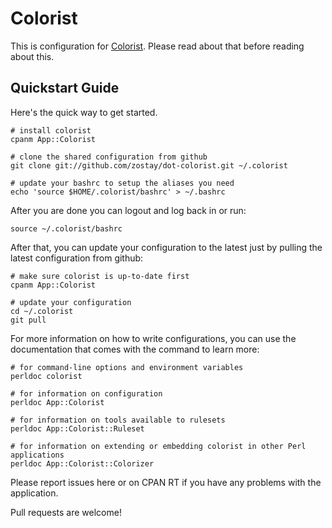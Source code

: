 # Colorist

This is configuration for [Colorist](https://github.com/zostay/App-Colorist).
Please read about that before reading about this.

## Quickstart Guide

Here's the quick way to get started.

    # install colorist
    cpanm App::Colorist
  
    # clone the shared configuration from github
    git clone git://github.com/zostay/dot-colorist.git ~/.colorist
  
    # update your bashrc to setup the aliases you need
    echo 'source $HOME/.colorist/bashrc' > ~/.bashrc

After you are done you can logout and log back in or run:

    source ~/.colorist/bashrc

After that, you can update your configuration to the latest just by pulling the
latest configuration from github:

    # make sure colorist is up-to-date first
    cpanm App::Colorist
  
    # update your configuration
    cd ~/.colorist
    git pull

For more information on how to write configurations, you can use the
documentation that comes with the command to learn more:

    # for command-line options and environment variables
    perldoc colorist
  
    # for information on configuration
    perldoc App::Colorist
  
    # for information on tools available to rulesets
    perldoc App::Colorist::Ruleset
  
    # for information on extending or embedding colorist in other Perl applications
    perldoc App::Colorist::Colorizer

Please report issues here or on CPAN RT if you have any problems with the
application.

Pull requests are welcome!
